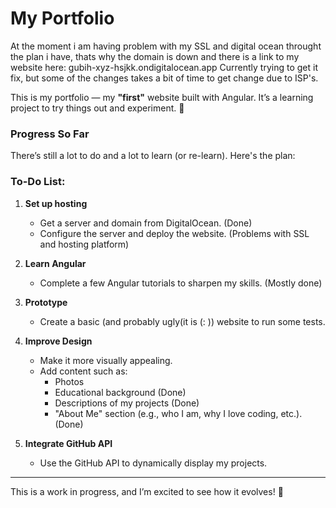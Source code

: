 # My Portfolio

At the moment i am having problem with my SSL and digital ocean throught the plan i have, thats why the domain is down and there is a link to my website here:
gubih-xyz-hsjkk.ondigitalocean.app
Currently trying to get it fix, but some of the changes takes a bit of time to get change due to ISP's.

This is my portfolio — my **"first"** website built with Angular. It’s a learning project to try things out and experiment. 🚀

### Progress So Far  
There’s still a lot to do and a lot to learn (or re-learn). Here's the plan:

### To-Do List:  
1. **Set up hosting**  
   - Get a server and domain from DigitalOcean.  (Done)
   - Configure the server and deploy the website.  (Problems with SSL and hosting platform)

2. **Learn Angular**  
   - Complete a few Angular tutorials to sharpen my skills.  (Mostly done)

3. **Prototype**  
   - Create a basic (and probably ugly(it is (: )) website to run some tests.  

4. **Improve Design**  
   - Make it more visually appealing.  
   - Add content such as:  
     - Photos  
     - Educational background  (Done)
     - Descriptions of my projects  (Done)
     - "About Me" section (e.g., who I am, why I love coding, etc.).  (Done)

5. **Integrate GitHub API**  
   - Use the GitHub API to dynamically display my projects.  

---

This is a work in progress, and I’m excited to see how it evolves! 🎉
